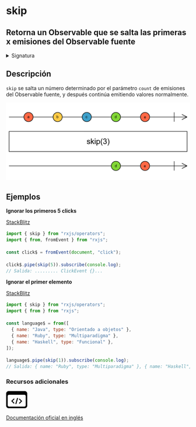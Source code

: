 # skip

## Retorna un Observable que se salta las primeras x emisiones del Observable fuente

<details>

<summary>Signatura</summary>

#### Firma

`skip<T>(count: number): MonoTypeOperatorFunction<T>`

#### Parámetros

#### Retorna

`MonoTypeOperatorFunction<T>`: Un Observable que se salta valores emitidos por el Observable fuente.

</details>

## Descripción

`skip` se salta un número determinado por el parámetro `count` de emisiones del Observable fuente, y después continúa emitiendo valores normalmente.

![Diagrama de canicas del operador skip](assets/images/marble-diagrams/filtering/skip.png)

## Ejemplos

**Ignorar los primeros 5 clicks**

[StackBlitz](https://stackblitz.com/edit/rxjs-skip-1?file=index.ts)

```javascript
import { skip } from "rxjs/operators";
import { from, fromEvent } from "rxjs";

const click$ = fromEvent(document, "click");

click$.pipe(skip(5)).subscribe(console.log);
// Salida: ......... ClickEvent {}...
```

**Ignorar el primer elemento**

[StackBlitz](https://stackblitz.com/edit/rxjs-skip-2?file=index.ts)

```javascript
import { skip } from "rxjs/operators";
import { from } from "rxjs";

const language$ = from([
  { name: "Java", type: "Orientado a objetos" },
  { name: "Ruby", type: "Multiparadigma" },
  { name: "Haskell", type: "Funcional" },
]);

language$.pipe(skip(1)).subscribe(console.log);
// Salida: { name: "Ruby", type: "Multiparadigma" }, { name: "Haskell", type: "Funcional" }
```

### Recursos adicionales

[![Source code](assets/icons/source-code.png)](https://github.com/ReactiveX/rxjs/blob/master/src/internal/operators/skip.ts)

[Documentación oficial en inglés](https://rxjs.dev/api/operators/skip)
